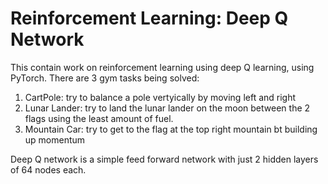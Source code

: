  # Reinforcement Learning: Deep Q Network

This contain work on reinforcement learning using deep Q learning, using PyTorch. 
There are 3 gym tasks being solved:
1. CartPole: try to balance a pole vertyically by moving left and right
2. Lunar Lander: try to land the lunar lander on the moon between the 2 flags using the least amount of fuel.
3. Mountain Car: try to get to the flag at the top right mountain bt building up momentum 

Deep Q network is a simple feed forward network with just 2 hidden layers of 64 nodes each. 